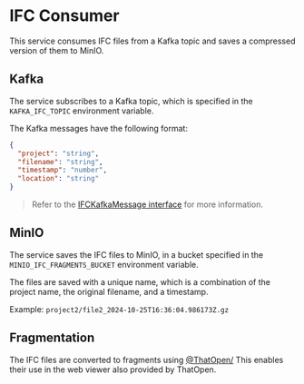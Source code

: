 # IFC Consumer

This service consumes IFC files from a Kafka topic and saves a compressed version of them to MinIO.

## Kafka

The service subscribes to a Kafka topic, which is specified in the `KAFKA_IFC_TOPIC` environment variable.

The Kafka messages have the following format:

```json
{
  "project": "string",
  "filename": "string",
  "timestamp": "number",
  "location": "string"
}
```

> Refer to the [IFCKafkaMessage interface](./src/kafka.ts) for more information.

## MinIO

The service saves the IFC files to MinIO, in a bucket specified in the `MINIO_IFC_FRAGMENTS_BUCKET` environment variable.

The files are saved with a unique name, which is a combination of the project name, the original filename, and a timestamp.

Example: `project2/file2_2024-10-25T16:36:04.986173Z.gz`

## Fragmentation

The IFC files are converted to fragments using [@ThatOpen/](https://www.npmjs.com/org/thatopen)
This enables their use in the web viewer also provided by ThatOpen.
